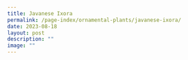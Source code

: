 ```yaml
---
title: Javanese Ixora
permalink: /page-index/ornamental-plants/javanese-ixora/
date: 2023-08-18
layout: post
description: ""
image: ""
---
```

